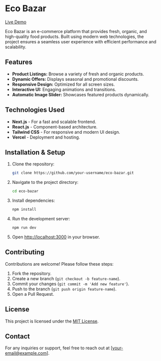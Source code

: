 # Eco Bazar

[Live Demo](https://eco-bazar-psi.vercel.app/)

Eco Bazar is an e-commerce platform that provides fresh, organic, and high-quality food products. Built using modern web technologies, the project ensures a seamless user experience with efficient performance and scalability.

## Features
- **Product Listings:** Browse a variety of fresh and organic products.
- **Dynamic Offers:** Displays seasonal and promotional discounts.
- **Responsive Design:** Optimized for all screen sizes.
- **Interactive UI:** Engaging animations and transitions.
- **Automatic Image Slider:** Showcases featured products dynamically.

## Technologies Used
- **Next.js** - For a fast and scalable frontend.
- **React.js** - Component-based architecture.
- **Tailwind CSS** - For responsive and modern UI design.
- **Vercel** - Deployment and hosting.

## Installation & Setup
1. Clone the repository:
   ```sh
   git clone https://github.com/your-username/eco-bazar.git
   ```
2. Navigate to the project directory:
   ```sh
   cd eco-bazar
   ```
3. Install dependencies:
   ```sh
   npm install
   ```
4. Run the development server:
   ```sh
   npm run dev
   ```
5. Open [http://localhost:3000](http://localhost:3000) in your browser.

## Contributing
Contributions are welcome! Please follow these steps:
1. Fork the repository.
2. Create a new branch (`git checkout -b feature-name`).
3. Commit your changes (`git commit -m 'Add new feature'`).
4. Push to the branch (`git push origin feature-name`).
5. Open a Pull Request.

## License
This project is licensed under the [MIT License](LICENSE).

## Contact
For any inquiries or support, feel free to reach out at [your-email@example.com].

